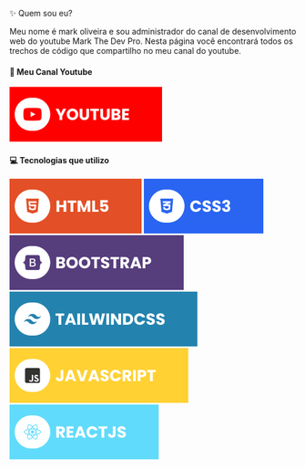  ✨ Quem sou eu?

Meu nome é mark oliveira e sou administrador do canal de desenvolvimento web do youtube Mark The Dev Pro. Nesta página você encontrará todos os trechos de código que compartilho no meu canal do youtube.

#### 🔗 Meu Canal Youtube
[![YouTube](./assets/youtube.svg)](https://www.youtube.com/channel/UCizPFk8Ck3I18PJJTKX6-CQ)

#### 💻 Tecnologias que utilizo
![HTML5](./assets/html.svg) ![CSS3](./assets/css.svg) ![Bootstrap](./assets/bootstrap.svg) ![TailwindCSS](./assets/tailwind.svg) ![JavaScript](./assets/javascript.svg) ![React](./assets/react.svg)


